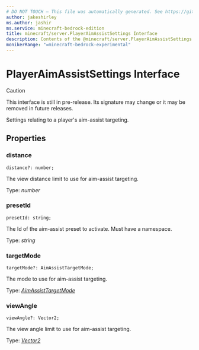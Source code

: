 ```yaml
---
# DO NOT TOUCH — This file was automatically generated. See https://github.com/mojang/minecraftapidocsgenerator to modify descriptions, examples, etc.
author: jakeshirley
ms.author: jashir
ms.service: minecraft-bedrock-edition
title: minecraft/server.PlayerAimAssistSettings Interface
description: Contents of the @minecraft/server.PlayerAimAssistSettings class.
monikerRange: "=minecraft-bedrock-experimental"
---
```

# PlayerAimAssistSettings Interface

> [!CAUTION]
> This interface is still in pre-release.  Its signature may change or it may be removed in future releases.

Settings relating to a player's aim-assist targeting.

## Properties

### **distance**
`distance?: number;`

The view distance limit to use for aim-assist targeting.

Type: *number*

### **presetId**
`presetId: string;`

The Id of the aim-assist preset to activate. Must have a namespace.

Type: *string*

### **targetMode**
`targetMode?: AimAssistTargetMode;`

The mode to use for aim-assist targeting.

Type: [*AimAssistTargetMode*](AimAssistTargetMode.md)

### **viewAngle**
`viewAngle?: Vector2;`

The view angle limit to use for aim-assist targeting.

Type: [*Vector2*](Vector2.md)
